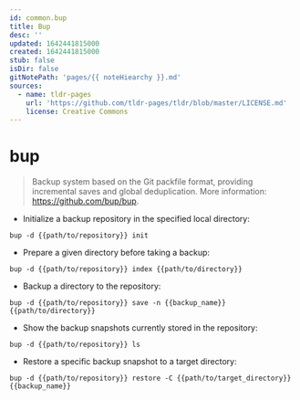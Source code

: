```yaml
---
id: common.bup
title: Bup
desc: ''
updated: 1642441815000
created: 1642441815000
stub: false
isDir: false
gitNotePath: 'pages/{{ noteHiearchy }}.md'
sources:
  - name: tldr-pages
    url: 'https://github.com/tldr-pages/tldr/blob/master/LICENSE.md'
    license: Creative Commons
---
```

# bup

> Backup system based on the Git packfile format, providing incremental saves and global deduplication.
> More information: <https://github.com/bup/bup>.

- Initialize a backup repository in the specified local directory:

`bup -d {{path/to/repository}} init`

- Prepare a given directory before taking a backup:

`bup -d {{path/to/repository}} index {{path/to/directory}}`

- Backup a directory to the repository:

`bup -d {{path/to/repository}} save -n {{backup_name}} {{path/to/directory}}`

- Show the backup snapshots currently stored in the repository:

`bup -d {{path/to/repository}} ls`

- Restore a specific backup snapshot to a target directory:

`bup -d {{path/to/repository}} restore -C {{path/to/target_directory}} {{backup_name}}`

